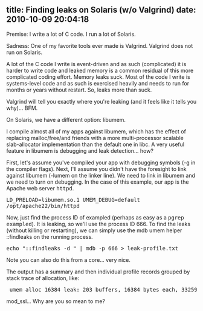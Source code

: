 title: Finding leaks on Solaris (w/o Valgrind)
date: 2010-10-09 20:04:18
---

<p>Premise: I write a lot of C code.  I run a lot of Solaris.</p>  <p>Sadness: One of my favorite tools ever made is Valgrind.  Valgrind does not run on Solaris.</p>  <p>A lot of the C code I write is event-driven and as such (complicated) it is harder to write code and leaked memory is a common residual of this more complicated coding effort.  Memory leaks suck.  Most of the code I write is systems-level code and as such is exercised heavily and needs to run for months or years without restart.  So, leaks more than suck.</p>  <p>Valgrind will tell you exactly where you're leaking (and it feels like it tells you why)... BFM.</p>  <p>On Solaris, we have a different option: libumem.</p>  <p>I compile almost all of my apps against libumem, which has the effect of replacing malloc/free/and friends with a more multi-processor scalable slab-allocator implementation than the default one in libc.  A very useful feature in libumem is debugging and leak detection... how?</p>  <p>First, let's assume you've compiled your app with debugging symbols (-g in the compiler flags).  Next, I'll assume you didn't have the foresight to link against libumem (-lumem on the linker line).  We need to link in libumem and we need to turn on debugging.  In the case of this example, our app is the Apache web server <kbd>httpd</kbd>.</p>  <p> <kbd>LD_PRELOAD=libumem.so.1 UMEM_DEBUG=default /opt/apache22/bin/httpd</kbd> </p>  <p>Now, just find the process ID of exampled (perhaps as easy as a <kbd>pgrep exampled</kbd>). It is leaking, so we'll use the process ID 666. To find the leaks (without killing or restarting), we can simply use the mdb umem helper ::findleaks on the running process.</p>  <p> <kbd>echo "::findleaks -d " | mdb -p 666 > leak-profile.txt</kbd> </p>  <p>Note you can also do this from a core... very nice.</p>  <p>The output has a summary and then individual profile records grouped by stack trace of allocation, like:</p>  <pre> umem_alloc_16384 leak: 203 buffers, 16384 bytes each, 3325952 bytes total             ADDR          BUFADDR        TIMESTAMP           THREAD                             CACHE          LASTLOG         CONTENTS          1d36b60          1d37000   70235c07811a50              197                            65a468           617900                0                  libumem.so.1`umem_cache_alloc_debug+0x152                  libumem.so.1`umem_cache_alloc+0x1a2                  libumem.so.1`umem_alloc+0xdb                  libumem.so.1`malloc+0x59                  libapr.so.0.2.12`allocator_alloc+0x466                  libapr.so.0.2.12`apr_palloc+0xda                  bio_filter_out_ctx_new+0x37                  ssl_io_filter_init+0xb1                  ssl_init_ssl_connection+0x2cd                  ssl_hook_pre_connection+0x123                  ap_run_pre_connection+0xc3                  ap_process_connection+0x30                  process_socket+0xa8                  worker_thread+0x2d8                  libapr.so.0.2.12`dummy_worker+0x30 </pre>  <p>mod_ssl... Why are you so mean to me?</p>
